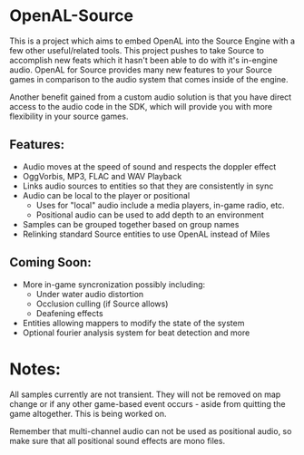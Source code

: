 OpenAL-Source
=============

This is a project which aims to embed OpenAL into the Source Engine with a few other useful/related tools. This project pushes to take Source to accomplish new feats which it hasn't been able to do with it's in-engine audio. OpenAL for Source provides many new features to your Source games in comparison to the audio system that comes inside of the engine.

Another benefit gained from a custom audio solution is that you have direct access to the audio code in the SDK, which will provide you with more flexibility in your source games.

Features:
---------

- Audio moves at the speed of sound and respects the doppler effect
- OggVorbis, MP3, FLAC and WAV Playback
- Links audio sources to entities so that they are consistently in sync
- Audio can be local to the player or positional
  - Uses for "local" audio include a media players, in-game radio, etc.
  - Positional audio can be used to add depth to an environment
- Samples can be grouped together based on group names
- Relinking standard Source entities to use OpenAL instead of Miles

Coming Soon:
------------
- More in-game syncronization possibly including:
  - Under water audio distortion
  - Occlusion culling (if Source allows)
  - Deafening effects
- Entities allowing mappers to modify the state of the system
- Optional fourier analysis system for beat detection and more

Notes:
======

All samples currently are not transient. They will not be removed on map change or if any other game-based event occurs - aside from quitting the game altogether. This is being worked on.

Remember that multi-channel audio can not be used as positional audio, so make sure that all positional sound effects are mono files.


